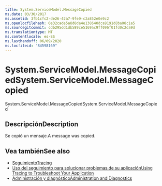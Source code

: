```yaml
---
title: System.ServiceModel.MessageCopied
ms.date: 03/30/2017
ms.assetid: 3fb1cfc2-de26-42a7-9fe9-c2a852e0e9c2
ms.openlocfilehash: 0e32cade5a8d8da4e138640dca9191d8ba08c1a5
ms.sourcegitcommit: cdb295dd1db589ce5169ac9ff096f01fd0c2da9d
ms.translationtype: MT
ms.contentlocale: es-ES
ms.lasthandoff: 06/09/2020
ms.locfileid: "84598169"
---
```

# <a name="systemservicemodelmessagecopied"></a><span data-ttu-id="c70c4-102">System.ServiceModel.MessageCopied</span><span class="sxs-lookup"><span data-stu-id="c70c4-102">System.ServiceModel.MessageCopied</span></span>
<span data-ttu-id="c70c4-103">System.ServiceModel.MessageCopied</span><span class="sxs-lookup"><span data-stu-id="c70c4-103">System.ServiceModel.MessageCopied</span></span>  
  
## <a name="description"></a><span data-ttu-id="c70c4-104">Descripción</span><span class="sxs-lookup"><span data-stu-id="c70c4-104">Description</span></span>  
 <span data-ttu-id="c70c4-105">Se copió un mensaje.</span><span class="sxs-lookup"><span data-stu-id="c70c4-105">A message was copied.</span></span>  
  
## <a name="see-also"></a><span data-ttu-id="c70c4-106">Vea también</span><span class="sxs-lookup"><span data-stu-id="c70c4-106">See also</span></span>

- [<span data-ttu-id="c70c4-107">Seguimiento</span><span class="sxs-lookup"><span data-stu-id="c70c4-107">Tracing</span></span>](index.md)
- [<span data-ttu-id="c70c4-108">Uso del seguimiento para solucionar problemas de su aplicación</span><span class="sxs-lookup"><span data-stu-id="c70c4-108">Using Tracing to Troubleshoot Your Application</span></span>](using-tracing-to-troubleshoot-your-application.md)
- [<span data-ttu-id="c70c4-109">Administración y diagnóstico</span><span class="sxs-lookup"><span data-stu-id="c70c4-109">Administration and Diagnostics</span></span>](../index.md)
